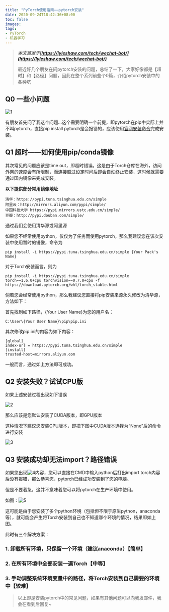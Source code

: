 ```yaml
---
title: "PyTorch使用指南——pytorch安装"
date: 2020-09-24T18:42:36+08:00
toc: false
images:
tags:
- PyTorch
- 机器学习
---
```


> ***本文首发于[https://lyleshaw.com/tech/wechat-bot/](https://lyleshaw.com/tech/wechat-bot/)***
>
> 最近好几个朋友在问pytorch安装的问题，总结了一下，大家好像都是【超时】和【路径】问题，因此在整个系列前些个0篇，介绍pytorch安装中的各种坑

## Q0 一些小问题

![1](https://s1.ax1x.com/2020/09/24/0pP0N4.png)

有朋友首先问了我这个问题...这个需要明确一个前提，即pytorch在pip中实际上并不叫pytorch，直接pip install pytorch是会报错的，应该使用[官网安装命令](https://pytorch.org/get-started/locally/)完成安装。

## Q1 超时——如何使用pip/conda镜像

其次常见的问题应该是time out，即超时错误。这是由于Torch仓库在海外，访问外网的速度会有所限制，而连接超过设定时间后即会自动终止安装，这时候就需要通过国内镜像来完成安装。

**以下提供部分常用镜像地址**
```
清华：https://pypi.tuna.tsinghua.edu.cn/simple
阿里云：http://mirrors.aliyun.com/pypi/simple/
中国科技大学 https://pypi.mirrors.ustc.edu.cn/simple/
豆瓣：http://pypi.douban.com/simple/
```

通过我们会使用清华源或阿里源

如果您不经常使用python，仅仅为了任务而使用pytorch，那么我建议您在该次安装中使用暂时的镜像，命令为

```
pip install -i https://pypi.tuna.tsinghua.edu.cn/simple {Your Pack's Name}
```

对于Torch安装而言，则为

```
pip install -i https://pypi.tuna.tsinghua.edu.cn/simple torch==1.6.0+cpu torchvision==0.7.0+cpu -f https://download.pytorch.org/whl/torch_stable.html
```

倘若您会经常使用python，那么我建议您直接将pip安装来源永久修改为清华源，方法如下：

首先找到如下路径，{Your User Name}为您的用户名：

```
C:\User\{Your User Name}\pip\pip.ini
```

其次修改pip.ini的内容为如下内容：

```
[global]
index-url = https://pypi.tuna.tsinghua.edu.cn/simple
[install]
trusted-host=mirrors.aliyun.com
```

一般而言，通过如上方法即可成功。

## Q2 安装失败？试试CPU版

如果上述安装过程出现如下错误

![2](https://s1.ax1x.com/2020/09/24/0pFrOx.png)

那么应该是您默认安装了CUDA版本，即GPU版本

这种情况下建议您安装CPU版本，即把下图中CUDA版本选择为“None”后的命令进行安装

![3](https://s1.ax1x.com/2020/09/24/0pFIXt.png)

## Q3 安装成功却无法import？路径错误

如果您出现![4](https://s1.ax1x.com/2020/09/24/0pFv1s.png)内容，您可以直接在CMD中输入python后打出import torch内容后没有报错，那么恭喜您，pytorch已经成功安装到了您的电脑。

但是不要着急，这并不意味着您可以将pytorch在生产环境中使用。

如图：![5](https://s1.ax1x.com/2020/09/24/0pkFNF.png)

这可能是由于您安装了多个python环境（包括但不限于原生python，anaconda等），就可能会产生将Torch安装到自己也不知道哪个环境的情况，结果即如上图。

此时有三个解决方案：

### 1. 卸载所有环境，只保留一个环境（建议anaconda）【简单】
### 2. 在所有环境中全部安装一遍Torch【中等】
### 3. 手动调整系统环境变量中的路径，将Torch安装到自己需要的环境中【较难】

> 以上即是安装pytorch中的常见问题，如果有其他问题可以向我发邮件，我会在看到后回复~